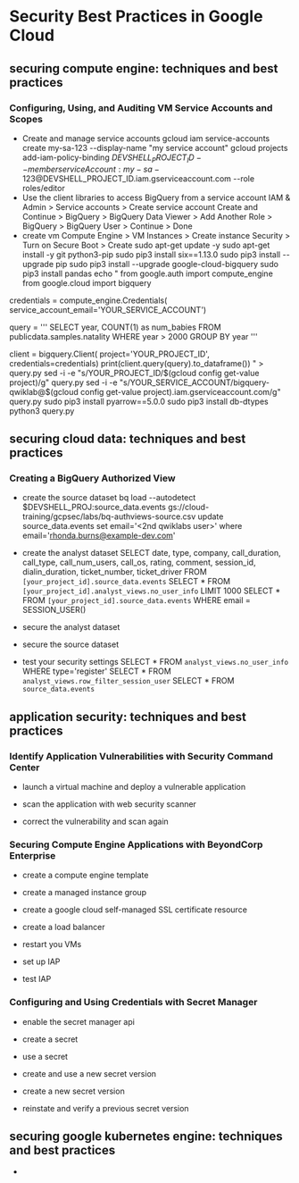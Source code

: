 # Security Best Practices in Google Cloud

## securing compute engine: techniques and best practices
### Configuring, Using, and Auditing VM Service Accounts and Scopes
- Create and manage service accounts
gcloud iam service-accounts create my-sa-123 --display-name "my service account"
gcloud projects add-iam-policy-binding $DEVSHELL_PROJECT_ID --member serviceAccount:my-sa-123@$DEVSHELL_PROJECT_ID.iam.gserviceaccount.com --role roles/editor
- Use the client libraries to access BigQuery from a service account
IAM & Admin > Service accounts > Create service account
Create and Continue > BigQuery > BigQuery Data Viewer > Add Another Role > BigQuery > BigQuery User > Continue > Done
- create vm
Compute Engine > VM Instances > Create instance
Security > Turn on Secure Boot > Create
sudo apt-get update -y
sudo apt-get install -y git python3-pip
sudo pip3 install six==1.13.0
sudo pip3 install --upgrade pip
sudo pip3 install --upgrade google-cloud-bigquery
sudo pip3 install pandas
echo "
from google.auth import compute_engine
from google.cloud import bigquery

credentials = compute_engine.Credentials(
    service_account_email='YOUR_SERVICE_ACCOUNT')

query = '''
SELECT
  year,
  COUNT(1) as num_babies
FROM
  publicdata.samples.natality
WHERE
  year > 2000
GROUP BY
  year
'''

client = bigquery.Client(
    project='YOUR_PROJECT_ID',
    credentials=credentials)
print(client.query(query).to_dataframe())
" > query.py
sed -i -e "s/YOUR_PROJECT_ID/$(gcloud config get-value project)/g" query.py
sed -i -e "s/YOUR_SERVICE_ACCOUNT/bigquery-qwiklab@$(gcloud config get-value project).iam.gserviceaccount.com/g" query.py
sudo pip3 install pyarrow==5.0.0
sudo pip3 install db-dtypes
python3 query.py
## securing cloud data: techniques and best practices
### Creating a BigQuery Authorized View
- create the source dataset
bq load --autodetect $DEVSHELL_PROJ:source_data.events gs://cloud-training/gcpsec/labs/bq-authviews-source.csv
update source_data.events set email='<2nd qwiklabs user>' where email='rhonda.burns@example-dev.com'
- create the analyst dataset
SELECT
  date,
  type,
  company,
  call_duration,
  call_type,
  call_num_users,
  call_os,
  rating,
  comment,
  session_id,
  dialin_duration,
  ticket_number,
  ticket_driver
FROM
  `[your_project_id].source_data.events`
SELECT
  *
FROM
  `[your_project_id].analyst_views.no_user_info`
LIMIT
  1000
SELECT
  *
FROM
  `[your_project_id].source_data.events`
WHERE
  email = SESSION_USER()
- secure the analyst dataset

- secure the source dataset

- test your security settings
SELECT
  *
FROM
  `analyst_views.no_user_info`
WHERE
  type='register'
SELECT
  *
FROM
  `analyst_views.row_filter_session_user`
SELECT
  *
FROM
  `source_data.events`
  
## application security: techniques and best practices
### Identify Application Vulnerabilities with Security Command Center
- launch a virtual machine and deploy a vulnerable application

- scan the application with web security scanner

- correct the vulnerability and scan again

### Securing Compute Engine Applications with BeyondCorp Enterprise
- create a compute engine template

- create a managed instance group

- create a google cloud self-managed SSL certificate resource

- create a load balancer

- restart you VMs

- set up IAP

- test IAP

### Configuring and Using Credentials with Secret Manager
- enable the secret manager api

- create a secret

- use a secret

- create and use a new secret version

- create a new secret version

- reinstate and verify a previous secret version

## securing google kubernetes engine: techniques and best practices
- 